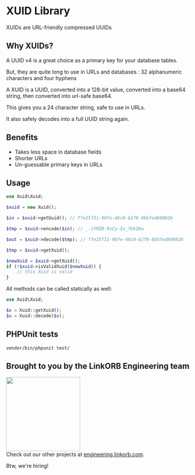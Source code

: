 XUID Library
============

XUIDs are URL-friendly compressed UUIDs

## Why XUIDs?

A UUID v4 is a great choice as a primary key for your database tables.

But, they are quite long to use in URLs and databases : 32 alphanumeric characters and four hyphens

A XUID is a UUID, converted into a 128-bit value, converted into a base64 string, then converted into url-safe base64.

This gives you a 24 character string, safe to use in URLs.

It also safely decodes into a full UUID string again.

## Benefits

* Takes less space in database fields
* Shorter URLs
* Un-guessable primary keys in URLs

## Usage

```php
use Xuid\Xuid;

$xuid = new Xuid();

$in = $xuid->getUuid(); // ffe25f31-907e-46c0-b2f8-8bbfedb9082b

$tmp = $xuid->encode($in); // _-JfMZB-RsCy-Iu_7bkIKw

$out = $xuid->decode($tmp); // ffe25f31-907e-46c0-b2f8-8bbfedb9082b

$tmp = $xuid->getXuid();

$newXuid = $xuid->getXuid();
if (!$xuid->isValidXuid($newXuid)) {
    // this Xuid is valid
}
```

All methods can be called statically as well:

```php
use Xuid\Xuid;

$x = Xuid::getXuid();
$u = Xuid::decode($x);
```

## PHPUnit tests

```
vendor/bin/phpunit test/
```

## Brought to you by the LinkORB Engineering team

<img src="http://www.linkorb.com/d/meta/tier1/images/linkorbengineering-logo.png" width="200px" /><br />
Check out our other projects at [engineering.linkorb.com](http://engineering.linkorb.com).

Btw, we're hiring!
